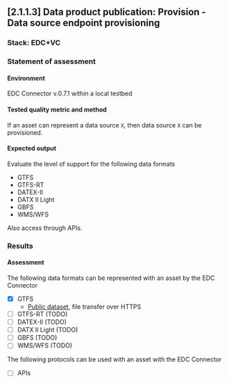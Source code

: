 ## [2.1.1.3] Data product publication: Provision - Data source endpoint provisioning
### Stack: EDC+VC

### Statement of assessment
#### Environment

EDC Connector v.0.7.1 within a local testbed

#### Tested quality metric and method
If an asset can represent a data source `X`, then data source `X` can be provisioned.

#### Expected output
Evaluate the level of support for the following data formats

- GTFS
- GTFS-RT
- DATEX-II
- DATX II Light
- GBFS
- WMS/WFS

Also access through APIs.

### Results
#### Assessment

The following data formats can be represented with an asset by the EDC Connector
- [X] GTFS
  - [Public dataset](https://opendata-ajuntament.barcelona.cat/data/dataset/c46503e3-cec6-4032-894d-1063b7a365ee/resource/1c92542e-0346-4df5-9824-d7753ab02e33/download), file transfer over HTTPS
- [ ] GTFS-RT (TODO)
- [ ] DATEX-II (TODO)
- [ ] DATX II Light (TODO)
- [ ] GBFS (TODO)
- [ ] WMS/WFS (TODO)

The following protocols can be used with an asset with the EDC Connector
- [ ] APIs
